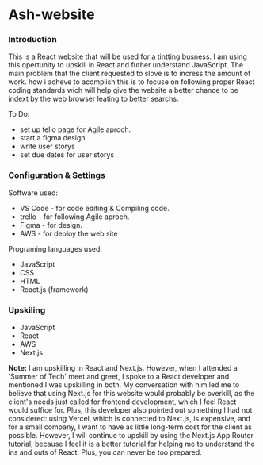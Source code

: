# Ash-website

<h3>Introduction</h3>
<p>
  This is a React website that will be used for a tintting busness. 
  I am using this opertunity to upskill in React and futher understand JavaScript. 
  The main problem that the client requested to slove is to incress the amount of work.
  how i acheve to acomplish this is to focuse on following proper React coding standards 
  wich will help give the website a better chance to be indext by the web browser leating 
  to better searchs.
</p>

<p>
  To Do: 
  <ul>
    <li>set up tello page for Agile aproch.</li>
    <li>start a figma design</li>
    <li>write user storys</li>
    <li>set due dates for user storys</li>
  </ul>
</p>

<h3>Configuration & Settings</h3>
<p>
  Software used:
  <ul>
    <li>VS Code - for code editing & Compiling code.</li>
    <li>trello - for following Agile aproch.</li>
    <li>Figma - for design.</li>
    <li>AWS - for deploy the web site</li>
  </ul>
</p>

<p>
  Programing languages used:
  <ul>
    <li>JavaScript</li>
    <li>CSS</li>
    <li>HTML</li>
    <li>React.js (framework)</li>
  </ul>
</p>

<h3>Upskiling</h3>
<ul>
  <li>JavaScript</li>
  <li>React</li>
  <li>AWS</li>
  <li>Next.js</li>
</ul>
<p>
  <Strong>Note:</Strong>
  I am upskilling in React and Next.js. However, when I attended a 'Summer of Tech' meet and
  greet, I spoke to a React developer and mentioned I was upskilling in both. My conversation 
  with him led me to believe that using Next.js for this website would probably be overkill, as 
  the client's needs just called for frontend development, which I feel React would suffice for. 
  Plus, this developer also pointed out something I had not considered: using Vercel, which is
  connected to Next.js, is expensive, and for a small company, I want to have as little long-term 
  cost for the client as possible. However, I will continue to upskill by using the Next.js App Router 
  tutorial, because I feel it is a better tutorial for helping me to understand the ins and outs of React. 
  Plus, you can never be too prepared.
</p>










